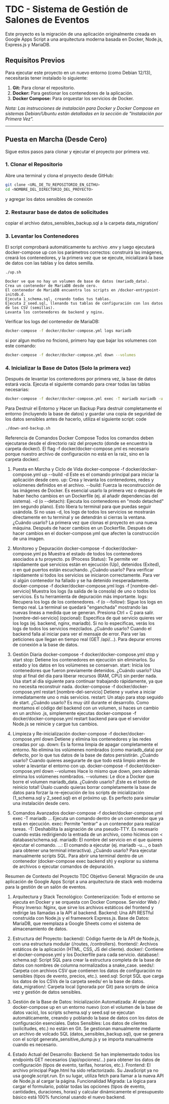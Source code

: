 # TDC - Sistema de Gestión de Salones de Eventos

Este proyecto es la migración de una aplicación originalmente creada en Google Apps Script a una arquitectura moderna basada en Docker, Node.js, Express.js y MariaDB.

## Requisitos Previos

Para ejecutar este proyecto en un nuevo entorno (como Debian 12/13), necesitarás tener instalado lo siguiente:

1.  **Git:** Para clonar el repositorio.
2.  **Docker:** Para gestionar los contenedores de la aplicación.
3.  **Docker Compose:** Para orquestar los servicios de Docker.

*Nota: Las instrucciones de instalación para Docker y Docker Compose en sistemas Debian/Ubuntu están detalladas en la sección de "Instalación por Primera Vez".*

---

## Puesta en Marcha (Desde Cero)
Sigue estos pasos para clonar y ejecutar el proyecto por primera vez.

### 1. Clonar el Repositorio
Abre una terminal y clona el proyecto desde GitHub:
```bash
git clone <URL_DE_TU_REPOSITORIO_EN_GITHU>
cd <NOMBRE_DEL_DIRECTORIO_DEL_PROYECTO>
```
y agregar los datos sensibles de conexión


### 2. Restaurar base de datos de solicitudes
copiar el archivo datos_sensibles_backup.sql a la carpeta data_migration/


### 3. Levantar los Contenedores
El script comprobará automáticamente tu archivo .env y luego ejecutará docker-compose up con los parámetros correctos: construirá las imágenes, creará los contenedores, y la primera vez que se ejecute, inicializará la base de datos con las tablas y los datos semilla.
```bash
./up.sh
```
    Docker ve que no hay un volumen de base de datos (mariadb_data).
    Crea un contenedor de MariaDB desde cero.
    El contenedor de MariaDB encuentra los scripts en /docker-entrypoint-initdb.d.
    Ejecuta 1_schema.sql, creando todas tus tablas.
    Ejecuta 2_seed.sql, llenando tus tablas de configuración con los datos de los CSV (semillas).
    Levanta los contenedores de backend y nginx.

Verificar los logs del contenedor de MariaDB:
```bash
docker-compose -f docker/docker-compose.yml logs mariadb
```
si por algun motivo no fncionó, primero hay que bajar los volumenes con este comando:
```bash
docker-compose -f docker/docker-compose.yml down --volumes
```

### 4. Inicializar la Base de Datos (Solo la primera vez)
Después de levantar los contenedores por primera vez, la base de datos estará vacía. Ejecuta el siguiente comando para crear todas las tablas necesarias:
```bash
docker-compose -f docker/docker-compose.yml exec -T mariadb mariadb -u rodrigo -pdesa8102test tdc_db < database/schema.sql
```


Para Destruir el Entorno y Hacer un Backup
Para destruir completamente el entorno (incluyendo la base de datos) y guardar una copia de seguridad de los datos sensibles antes de hacerlo, utiliza el siguiente script:
code
```bash
./down-and-backup.sh
```



Referencia de Comandos Docker Compose
Todos los comandos deben ejecutarse desde el directorio raíz del proyecto (donde se encuentra la carpeta docker/). El flag -f docker/docker-compose.yml es necesario porque nuestro archivo de configuración no está en la raíz, sino en la carpeta docker/.

1. Puesta en Marcha y Ciclo de Vida
docker-compose -f docker/docker-compose.yml up --build -d
    Este es el comando principal para iniciar la aplicación desde cero.
    up: Crea y levanta los contenedores, redes y volúmenes definidos en el archivo.
    --build: Fuerza la reconstrucción de las imágenes de Docker. Es esencial usarlo la primera vez o después de haber hecho cambios en un Dockerfile (ej. al añadir dependencias del sistema).
    -d (o --detach): Ejecuta los contenedores en "modo detached" (en segundo plano). Esto libera tu terminal para que puedas seguir usándola. Si no usas -d, los logs de todos los servicios se mostrarán directamente en tu terminal y se detendrán si cierras la ventana.
    ¿Cuándo usarlo?
    La primera vez que clonas el proyecto en una nueva máquina.
    Después de hacer cambios en un Dockerfile.
    Después de hacer cambios en el docker-compose.yml que afecten la construcción de una imagen.

2. Monitoreo y Depuración
docker-compose -f docker/docker-compose.yml ps
    Muestra el estado de todos los contenedores asociados a tu proyecto.
    ps (Process Status): Te permite ver rápidamente qué servicios están en ejecución (Up), detenidos (Exited), o en qué puertos están escuchando.
    ¿Cuándo usarlo?
    Para verificar rápidamente si todos los servicios se iniciaron correctamente.
    Para ver si algún contenedor ha fallado y se ha detenido inesperadamente.
docker-compose -f docker/docker-compose.yml logs -f [nombre-del-servicio]
    Muestra los logs (la salida de la consola) de uno o todos los servicios. Es tu herramienta de depuración más importante.
    logs: Recupera los logs de los contenedores.
    -f (o --follow): Sigue los logs en tiempo real. La terminal se quedará "enganchada" mostrando las nuevas líneas a medida que se generan. Presiona Ctrl + C para salir.
    [nombre-del-servicio] (opcional): Especifica de qué servicio quieres ver los logs (ej. backend, nginx, mariadb). Si no lo especificas, verás los logs de todos los servicios mezclados.
    ¿Cuándo usarlo?
    Cuando el backend falla al iniciar para ver el mensaje de error.
    Para ver las peticiones que llegan en tiempo real (GET /api/...).
    Para depurar errores de conexión a la base de datos.

3. Gestión Diaria
docker-compose -f docker/docker-compose.yml stop y start
stop: Detiene los contenedores en ejecución sin eliminarlos. Su estado y los datos en los volúmenes se conservan.
start: Inicia los contenedores que fueron previamente detenidos.
¿Cuándo usarlo?
Usa stop al final del día para liberar recursos (RAM, CPU) sin perder nada.
Usa start al día siguiente para continuar trabajando rápidamente, ya que no necesita reconstruir nada.
docker-compose -f docker/docker-compose.yml restart [nombre-del-servicio]
Detiene y vuelve a iniciar inmediatamente uno o más servicios.
restart: Un atajo para stop seguido de start.
¿Cuándo usarlo?
Es muy útil durante el desarrollo. Como montamos el código del backend con un volumen, si haces un cambio en un archivo .js, simplemente ejecutas docker-compose -f docker/docker-compose.yml restart backend para que el servidor Node.js se reinicie y cargue tus cambios.

4. Limpieza y Re-inicialización
docker-compose -f docker/docker-compose.yml down
Detiene y elimina los contenedores y las redes creadas por up.
down: Es la forma limpia de apagar completamente el entorno. No elimina los volúmenes nombrados (como mariadb_data) por defecto, por lo que tus datos de la base de datos persistirán.
¿Cuándo usarlo?
Cuando quieres asegurarte de que todo está limpio antes de volver a levantar el entorno con up.
docker-compose -f docker/docker-compose.yml down --volumes
Hace lo mismo que down, pero además elimina los volúmenes nombrados.
--volumes: Le dice a Docker que borre el volumen mariadb_data.
¿Cuándo usarlo?
¡Este es el botón de reinicio total! Úsalo cuando quieras borrar completamente la base de datos para forzar la re-ejecución de los scripts de inicialización (1_schema.sql y 2_seed.sql) en el próximo up. Es perfecto para simular una instalación desde cero.

5. Comandos Avanzados
docker-compose -f docker/docker-compose.yml exec -T mariadb ...
Ejecuta un comando dentro de un contenedor que ya está en ejecución.
exec: Permite "entrar" a un contenedor para realizar tareas.
-T: Deshabilita la asignación de una pseudo-TTY. Es necesario cuando estás redirigiendo la entrada de un archivo, como hicimos con < database/schema.sql.
mariadb: El nombre del servicio en el que quieres ejecutar el comando.
...: El comando a ejecutar (ej. mariadb -u..., o bash para obtener una terminal interactiva).
¿Cuándo usarlo?
Para ejecutar manualmente scripts SQL.
Para abrir una terminal dentro de un contenedor (docker-compose exec backend sh) y explorar su sistema de archivos o ejecutar comandos de depuración.




Resumen de Contexto del Proyecto TDC
Objetivo General: Migración de una aplicación de Google Apps Script a una arquitectura de stack web moderna para la gestión de un salón de eventos.

1. Arquitectura y Stack Tecnológico:
Contenerización: Todo el entorno se ejecuta en Docker y se orquesta con Docker Compose.
Servidor Web / Proxy Inverso: Nginx, que sirve los archivos estáticos del frontend y redirige las llamadas a la API al backend.
Backend: Una API RESTful construida con Node.js y el framework Express.js.
Base de Datos: MariaDB, que reemplaza a Google Sheets como el sistema de almacenamiento de datos.

2. Estructura del Proyecto:
backend/: Código fuente de la API de Node.js, con una estructura modular (/routes, /controllers).
frontend/: Archivos estáticos de la aplicación (HTML, CSS, JS del cliente).
docker/: Contiene el docker-compose.yml y los Dockerfile para cada servicio.
database/:
schema.sql: Script SQL para crear la estructura completa de la base de datos con nombres de columna normalizados a snake_case.
seeds/: Carpeta con archivos CSV que contienen los datos de configuración no sensibles (tipos de evento, precios, etc.).
seed.sql: Script SQL que carga los datos de los CSVs de la carpeta seeds/ en la base de datos.
data_migration/: Carpeta local (ignorada por Git) para scripts de única vez y gestión de datos sensibles.

3. Gestión de la Base de Datos:
Inicialización Automatizada: Al ejecutar docker-compose up en un entorno nuevo (con el volumen de la base de datos vacío), los scripts schema.sql y seed.sql se ejecutan automáticamente, creando y poblando la base de datos con los datos de configuración esenciales.
Datos Sensibles: Los datos de clientes (solicitudes, etc.) no están en Git. Se gestionan manualmente mediante un archivo de volcado SQL (datos_sensibles_backup.sql), que se genera con el script generate_sensitive_dump.js y se importa manualmente cuando es necesario.

4. Estado Actual del Desarrollo:
Backend: Se han implementado todos los endpoints GET necesarios (/api/opciones/...) para obtener los datos de configuración (tipos de evento, tarifas, horarios, etc.).
Frontend: El archivo principal Page.html ha sido refactorizado. Su JavaScript ya no usa google.script.run. En su lugar, utiliza fetch para llamar a la nueva API de Node.js al cargar la página.
Funcionalidad Migrada: La lógica para cargar el formulario, poblar todas las opciones (tipos de evento, cantidades, duraciones, horas) y calcular dinámicamente el presupuesto básico está 100% funcional usando el nuevo backend.